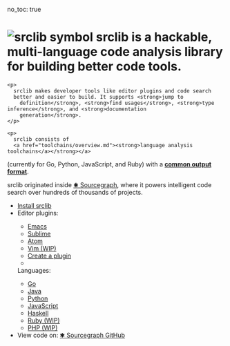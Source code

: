 no_toc: true

<h1><img alt="srclib symbol" src="../images/srclib_symbol.svg"/> <strong>srclib</strong> is a hackable, multi-language code analysis library for building better code tools.</h1>

<div class="row">
  <div class="col-sm-7">

    <p>
      srclib makes developer tools like editor plugins and code search
      better and easier to build. It supports <strong>jump to
        definition</strong>, <strong>find usages</strong>, <strong>type inference</strong>, and <strong>documentation
        generation</strong>.
    </p>

    <p>
      srclib consists of
      <a href="toolchains/overview.md"><strong>language analysis toolchains</a></strong></a>
(currently for Go, Python, JavaScript, and Ruby) with a
<a href="api/overview.md"><strong>common output format</strong></a>.
</p>

<p>
  srclib originated inside
  <a href="https://sourcegraph.com" target="_blank">&#x2731; Sourcegraph</a>, where it powers
  intelligent code search over hundreds of thousands of projects.
</p>

<!-- TODO: insert newsletter form (newsletter2.html) -->

</div>

<div class="col-sm-5">

  <!-- TODO: style buttons -->
  <ul class="action-buttons list-unstyled">
    <li><a class="btn btn-sm btn-primary" href="/install"><i class="fa fa-download"></i> Install srclib</a></li>
    <li>
      <div class="two-columns">
        <div>
          <label>Editor plugins:</label>
          <ul class="list-unstyled">
            <li><a href="plugins/emacs.md">Emacs</a></li>
            <li><a href="plugins/sublimetext.md">Sublime</a></li>
            <li><a href="plugins/atom.md">Atom</a></li>
            <li><a href="plugins/vim.md">Vim (WIP)</a></li>
            <li><a href="plugins/creatingaplugin.md" class="contribute">Create a plugin</a></li>
            <li>&nbsp;</li>
          </ul>
        </div><!--
                --><div>
          <label>Languages:</label>
          <ul class="list-unstyled">
            <li><a href="toolchains/go.md">Go</a></li>
            <li><a href="toolchains/java.md">Java</a></li>
            <li><a href="toolchains/python.md">Python</a></li>
            <li><a href="toolchains/javascript.md">JavaScript</a></li>
            <li><a href="toolchains/haskell.md">Haskell</a></li>
            <li><a href="toolchains/ruby.md">Ruby (WIP)</a></li>
            <li><a href="toolchains/php.md">PHP (WIP)</a></li>
          </ul>
        </div>
      </div><!-- <div class="two-columns"> -->
    </li>
    <li>
      <label>View code on:</label>
      <a class="btn btn-sm btn-default" target="_blank" href="https://sourcegraph.com/sourcegraph/srclib">&#x2731; Sourcegraph</button></a><!--
                                                                                                                                             --><a class="btn btn-sm btn-default" target="_blank" href="https://github.com/sourcegraph/srclib"><i class="fa fa-github"></i> GitHub</a>
</li>
</ul><!-- <ul class="action-buttons list-unstyled"> -->
</div>
</div>
